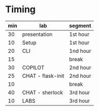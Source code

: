 ﻿# Timing

| min | lab | segment |
|---|---| ---|
| 30 | presentation | 1st hour |
| 10 | Setup | 1st hour |
| 20 | CLI | 1nd hour |
| 15 | | break |
| 30 | COPILOT | 2nd hour |
| 25 | CHAT - flask-init | 2nd hour |
| 10 | | break |
| 40 | CHAT - sherlock | 3rd hour |
| 10 | LABS | 3rd hour |
